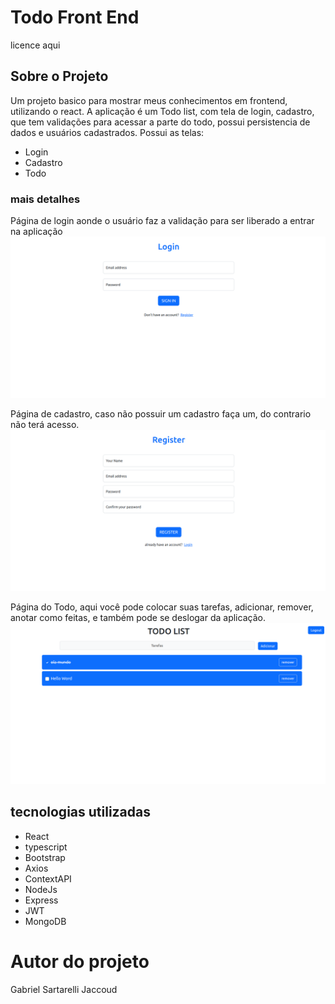 # Todo Front End
licence aqui

## Sobre o Projeto
Um projeto basico para mostrar meus conhecimentos em frontend, utilizando o react.
A aplicação é um Todo list, com tela de login, cadastro, que tem validações para acessar a parte do todo, possui persistencia de dados e usuários cadastrados.
Possui as telas:
- Login
- Cadastro
- Todo

### mais detalhes

Página de login aonde o usuário faz a validação para ser liberado a entrar na aplicação
![login](https://github.com/Sartarelli011/todoApp/blob/main/src/assets/Login.png)

Página de cadastro, caso não possuir um cadastro faça um, do contrario não terá acesso.
![cadastro](https://github.com/Sartarelli011/todoApp/blob/main/src/assets/Register.png)

Página do Todo, aqui você pode colocar suas tarefas, adicionar, remover, anotar como feitas, e também pode se deslogar da aplicação.
![todo](https://github.com/Sartarelli011/todoApp/blob/main/src/assets/TodoList.png)

## tecnologias utilizadas
- React
- typescript
- Bootstrap
- Axios
- ContextAPI
- NodeJs
- Express
- JWT
- MongoDB


# Autor do projeto
Gabriel Sartarelli Jaccoud

